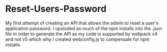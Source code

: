 # Reset-Users-Password
My first attempt of creating an API that allows the admin to reset a user's application password. I upoloded as much of the npm installs into the .json file in order to generate the API as my code is supported by webpack v4 and not v5 which why I created webconfig.js to compensate for npm installs.

